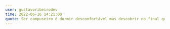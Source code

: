 ```yaml
---
user: gustavoribeirodev
time: 2022-06-16 14:21:00
quote: Ser campuseiro é dormir desconfortável mas descobrir no final que a experiência é incrível vale muito a pena. Não desistam, vale a pena!  
---
```

